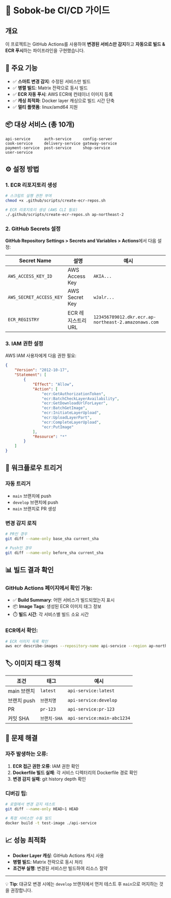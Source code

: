 # 🚀 Sobok-be CI/CD 가이드

## 개요
이 프로젝트는 GitHub Actions를 사용하여 **변경된 서비스만 감지**하고 **자동으로 빌드 & ECR 푸시**하는 파이프라인을 구현했습니다.

## 🎯 주요 기능
- ✅ **스마트 변경 감지**: 수정된 서비스만 빌드
- ✅ **병렬 빌드**: Matrix 전략으로 동시 빌드  
- ✅ **ECR 자동 푸시**: AWS ECR에 컨테이너 이미지 등록
- ✅ **캐싱 최적화**: Docker layer 캐싱으로 빌드 시간 단축
- ✅ **멀티 플랫폼**: linux/amd64 지원

## 📦 대상 서비스 (총 10개)
```
api-service      auth-service     config-server
cook-service     delivery-service gateway-service  
payment-service  post-service     shop-service
user-service
```

## ⚙️ 설정 방법

### 1. ECR 리포지토리 생성
```bash
# 스크립트 실행 권한 부여
chmod +x .github/scripts/create-ecr-repos.sh

# ECR 리포지토리 생성 (AWS CLI 필요)
./.github/scripts/create-ecr-repos.sh ap-northeast-2
```

### 2. GitHub Secrets 설정
**GitHub Repository Settings > Secrets and Variables > Actions**에서 다음 설정:

| Secret Name | 설명 | 예시 |
|-------------|------|------|
| `AWS_ACCESS_KEY_ID` | AWS Access Key | `AKIA...` |
| `AWS_SECRET_ACCESS_KEY` | AWS Secret Key | `wJalr...` |
| `ECR_REGISTRY` | ECR 레지스트리 URL | `123456789012.dkr.ecr.ap-northeast-2.amazonaws.com` |

### 3. IAM 권한 설정
AWS IAM 사용자에게 다음 권한 필요:
```json
{
    "Version": "2012-10-17",
    "Statement": [
        {
            "Effect": "Allow",
            "Action": [
                "ecr:GetAuthorizationToken",
                "ecr:BatchCheckLayerAvailability",
                "ecr:GetDownloadUrlForLayer",
                "ecr:BatchGetImage",
                "ecr:InitiateLayerUpload",
                "ecr:UploadLayerPart",
                "ecr:CompleteLayerUpload",
                "ecr:PutImage"
            ],
            "Resource": "*"
        }
    ]
}
```

## 🔄 워크플로우 트리거

### 자동 트리거
- `main` 브랜치에 push
- `develop` 브랜치에 push  
- `main` 브랜치로 PR 생성

### 변경 감지 로직
```bash
# PR인 경우
git diff --name-only base_sha current_sha

# Push인 경우  
git diff --name-only before_sha current_sha
```

## 📊 빌드 결과 확인

### GitHub Actions 페이지에서 확인 가능:
- ✅ **Build Summary**: 어떤 서비스가 빌드되었는지 표시
- 📦 **Image Tags**: 생성된 ECR 이미지 태그 정보
- ⏱️ **빌드 시간**: 각 서비스별 빌드 소요 시간

### ECR에서 확인:
```bash
# ECR 이미지 목록 확인
aws ecr describe-images --repository-name api-service --region ap-northeast-2
```

## 🏷️ 이미지 태그 정책

| 조건 | 태그 | 예시 |
|------|------|------|
| main 브랜치 | `latest` | `api-service:latest` |
| 브랜치 push | `브랜치명` | `api-service:develop` |
| PR | `pr-123` | `api-service:pr-123` |
| 커밋 SHA | `브랜치-SHA` | `api-service:main-abc1234` |

## 🚨 문제 해결

### 자주 발생하는 오류:
1. **ECR 접근 권한 오류**: IAM 권한 확인
2. **Dockerfile 빌드 실패**: 각 서비스 디렉터리의 Dockerfile 경로 확인  
3. **변경 감지 실패**: git history depth 확인

### 디버깅 팁:
```bash
# 로컬에서 변경 감지 테스트
git diff --name-only HEAD~1 HEAD

# 특정 서비스만 수동 빌드
docker build -t test-image ./api-service
```

## 📈 성능 최적화
- **Docker Layer 캐싱**: GitHub Actions 캐시 사용
- **병렬 빌드**: Matrix 전략으로 동시 처리
- **조건부 실행**: 변경된 서비스만 빌드하여 리소스 절약

---
💡 **Tip**: 대규모 변경 시에는 `develop` 브랜치에서 먼저 테스트 후 `main`으로 머지하는 것을 권장합니다.
